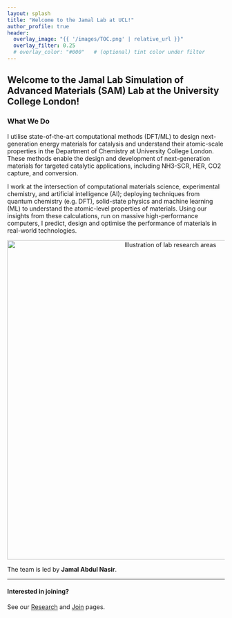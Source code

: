 ```yaml
---
layout: splash
title: "Welcome to the Jamal Lab at UCL!"
author_profile: true
header:
  overlay_image: "{{ '/images/TOC.png' | relative_url }}"
  overlay_filter: 0.25
  # overlay_color: "#000"   # (optional) tint color under filter
---
```


## Welcome to the Jamal Lab Simulation of Advanced Materials (SAM) Lab at the University College London!

### What We Do

I utilise state-of-the-art computational methods (DFT/ML) to design next-generation energy materials for catalysis and understand their atomic-scale properties in the Department of Chemistry at University College London. These methods enable the design and development of next-generation materials for targeted catalytic applications, including NH3-SCR, HER, CO2 capture, and conversion.

I work at the intersection of computational materials science, experimental chemistry, and artificial intelligence (AI); deploying techniques from quantum chemistry (e.g. DFT), solid-state physics and machine learning (ML) to understand the atomic-level properties of materials. Using our insights from these calculations, run on massive high-performance computers, I predict, design and optimise the performance of materials in real-world technologies.

<p align="center">
  <img src="{{ '/images/hero-graphic.png' | relative_url }}" alt="Illustration of lab research areas" width="740">
</p>



The team is led by **Jamal Abdul Nasir**.

---

#### Interested in joining?
See our [Research](/research/) and [Join](/join/) pages.

